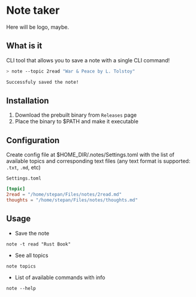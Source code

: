 # Note taker

Here will be logo, maybe.

## What is it

CLI tool that allows you to save a note with a single CLI command!

```sh
> note --topic 2read "War & Peace by L. Tolstoy"

Successfuly saved the note!
```

## Installation

1) Download the prebuilt binary from `Releases` page
2) Place the binary to $PATH and make it executable

## Configuration

Create config file at $HOME_DIR/.notes/Settings.toml with the list of available topics and corresponding text files (any text format is supported: `.txt`, `.md`, etc)

`Settings.toml`

```toml
[topic]
2read = "/home/stepan/Files/notes/2read.md"
thoughts = "/home/stepan/Files/notes/thoughts.md"
```

## Usage

* Save the note

```
note -t read "Rust Book"
```

* See all topics

```
note topics
```

* List of available commands with info

```
note --help
```

